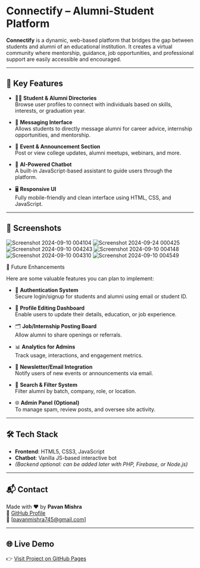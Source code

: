 # Connectify – Alumni-Student Platform

**Connectify** is a dynamic, web-based platform that bridges the gap between students and alumni of an educational institution. It creates a virtual community where mentorship, guidance, job opportunities, and professional support are easily accessible and encouraged.

---

## 🔑 Key Features

- 👨‍🎓 **Student & Alumni Directories**  
  Browse user profiles to connect with individuals based on skills, interests, or graduation year.

- 💬 **Messaging Interface**  
  Allows students to directly message alumni for career advice, internship opportunities, and mentorship.

- 📢 **Event & Announcement Section**  
  Post or view college updates, alumni meetups, webinars, and more.

- 🤖 **AI-Powered Chatbot**  
  A built-in JavaScript-based assistant to guide users through the platform.

- 🖥️ **Responsive UI**  
  Fully mobile-friendly and clean interface using HTML, CSS, and JavaScript.

---

## 📸 Screenshots

![Screenshot 2024-09-10 004104](https://github.com/user-attachments/assets/f58e0cb1-873f-4cfd-8f79-a86dc3eaac8e)
![Screenshot 2024-09-24 000425](https://github.com/user-attachments/assets/b4704c94-6617-4218-b232-396af7b1684b)
![Screenshot 2024-09-10 004243](https://github.com/user-attachments/assets/67672816-7283-4482-a43d-27c90eeea15b)
![Screenshot 2024-09-10 004148](https://github.com/user-attachments/assets/f3595a86-e45e-4867-a004-971d1c38e766)
![Screenshot 2024-09-10 004310](https://github.com/user-attachments/assets/a1bb2591-ccd9-4291-96b3-0c46f66bb728)
![Screenshot 2024-09-10 004549](https://github.com/user-attachments/assets/dd35156b-89c0-4b29-a2ec-958249f596a6)







🚀 Future Enhancements

Here are some valuable features you can plan to implement:

- 🔐 **Authentication System**  
  Secure login/signup for students and alumni using email or student ID.

- 📝 **Profile Editing Dashboard**  
  Enable users to update their details, education, or job experience.

- 🗂️ **Job/Internship Posting Board**  
  Allow alumni to share openings or referrals.

- 📊 **Analytics for Admins**  
  Track usage, interactions, and engagement metrics.

- 📧 **Newsletter/Email Integration**  
  Notify users of new events or announcements via email.

- 📍 **Search & Filter System**  
  Filter alumni by batch, company, role, or location.

- 🌐 **Admin Panel (Optional)**  
  To manage spam, review posts, and oversee site activity.

---

## 🛠 Tech Stack

- **Frontend**: HTML5, CSS3, JavaScript
- **Chatbot**: Vanilla JS-based interactive bot
- *(Backend optional: can be added later with PHP, Firebase, or Node.js)*

---

## 📬 Contact

Made with ❤️ by **Pavan Mishra**  
🔗 [GitHub Profile](https://github.com/Pavan-Mishra)  
📧 [pavanmishra745@gmail.com]

---

## 🌐 Live Demo

👉 [Visit Project on GitHub Pages](https://pavan-mishra.github.io/connectify-Alumni-Student)
